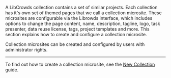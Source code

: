 A LibCrowds collection contains a set of similar projects. Each collection has
it's own set of themed pages that we call a collection microsite. These
microsites are configurable via the Librowds interface, which includes
options to change the page content, name, description, tagline, logo, task
presenter, data reuse license, tags, project templates and more. This
section explains how to create and configure a collection microsite.

Collection microsites can be created and configured by users with administrator
rights.

---

To find out how to create a collection microsite, see the
[New Collection](/collections/new.md) guide.
